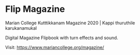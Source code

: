 # Flip Magazine
Marian College Kutttikkanam Magazine 2020 | Kappi thuruthile karukanamukal

Digital Magazine  Flipbook with turn effects and sound.

Visit: https://www.mariancollege.org/magazine/
